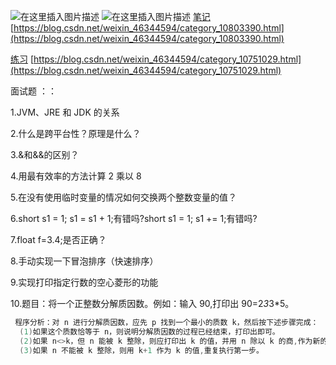 ﻿![在这里插入图片描述](https://img-blog.csdnimg.cn/20210514233311398.png?x-oss-process=image/watermark,type_ZmFuZ3poZW5naGVpdGk,shadow_10,text_aHR0cHM6Ly9ibG9nLmNzZG4ubmV0L3dlaXhpbl80NjM0NDU5NA==,size_16,color_FFFFFF,t_70)
![在这里插入图片描述](https://img-blog.csdnimg.cn/20210514234037814.png?x-oss-process=image/watermark,type_ZmFuZ3poZW5naGVpdGk,shadow_10,text_aHR0cHM6Ly9ibG9nLmNzZG4ubmV0L3dlaXhpbl80NjM0NDU5NA==,size_16,color_FFFFFF,t_70)
[笔记](https://blog.csdn.net/weixin_46344594/category_10803390.html)
[https://blog.csdn.net/weixin_46344594/category_10803390.html](https://blog.csdn.net/weixin_46344594/category_10803390.html)

[练习](https://blog.csdn.net/weixin_46344594/category_10751029.html)
[https://blog.csdn.net/weixin_46344594/category_10751029.html](https://blog.csdn.net/weixin_46344594/category_10751029.html)





面试题 ：：


1.JVM、JRE 和 JDK 的关系 

2.什么是跨平台性？原理是什么？ 

3.&和&&的区别？ 

4.用最有效率的方法计算 2 乘以 8 

5.在没有使用临时变量的情况如何交换两个整数变量的值？ 

6.short s1 = 1; s1 = s1 + 1;有错吗?short s1 = 1; s1 += 1;有错吗? 

7.float f=3.4;是否正确？ 

8.手动实现一下冒泡排序（快速排序）

9.实现打印指定行数的空心菱形的功能 

10.题目：将一个正整数分解质因数。例如：输入 90,打印出 90=2*3*3*5。

```java
 程序分析：对 n 进行分解质因数，应先 p 找到一个最小的质数 k，然后按下述步骤完成：
  (1)如果这个质数恰等于 n，则说明分解质因数的过程已经结束，打印出即可。 
  (2)如果 n<>k，但 n 能被 k 整除，则应打印出 k 的值，并用 n 除以 k 的商,作为新的正整数 n,重复执行第一步。 
  (3)如果 n 不能被 k 整除，则用 k+1 作为 k 的值,重复执行第一步。
```

